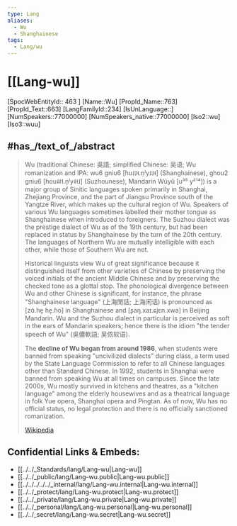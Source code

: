 ```yaml
---
type: Lang
aliases:
  - Wu
  - Shanghainese
tags:
  - Lang/wu
---
```

# [[Lang-wu]] 

[SpocWebEntityId:: 463 ]
[Name::Wu]
[PropId_Name::763]
[PropId_Text::663]
[LangFamilyId::234]
[IsUnLanguage::]
[NumSpeakers::77000000]
[NumSpeakers_native::77000000]
[Iso2::wu]
[Iso3::wuu]


## #has_/text_of_/abstract  


> Wu (traditional Chinese: 吳語; simplified Chinese: 吴语; Wu romanization and IPA: wu6 gniu6 [ɦu˩˩˧.n̠ʲy˩˩˧] (Shanghainese), ghou2 gniu6 [ɦou˨˨˦.n̠ʲy˨˧˩] (Suzhounese), Mandarin Wúyǔ [u³⁵ y²¹⁴]) is a major group of Sinitic languages spoken primarily in Shanghai, Zhejiang Province, and the part of Jiangsu Province south of the Yangtze River, which makes up the cultural region of Wu. Speakers of various Wu languages sometimes labelled their mother tongue as Shanghainese when introduced to foreigners. The Suzhou dialect was the prestige dialect of Wu as of the 19th century, but had been replaced in status by Shanghainese by the turn of the 20th century. The languages of Northern Wu are mutually intelligible with each other, while those of Southern Wu are not.
>
> Historical linguists view Wu of great significance because it distinguished  itself from other varieties of Chinese by preserving the voiced initials of the ancient Middle Chinese and by preserving the checked tone as a glottal stop. The phonological divergence between Wu and other Chinese is significant, for instance, the phrase "Shanghainese language" (上海閒話; 上海闲话) is pronounced as [zɑ̃.he̞ ɦe̞.ɦo] in Shanghainese and [ʂaŋ.xaɪ.ɕjɛn.xwa] in Beijing Mandarin. Wu and the Suzhou dialect in particular is perceived as soft in the ears of Mandarin speakers; hence there is the idiom "the tender speech of Wu" (吳儂軟語; 吴侬软语).
>
> The __decline of Wu began from around 1986__, when students were banned from speaking "uncivilized dialects" during class, a term used by the State Language Commission to refer to all Chinese languages other than Standard Chinese. In 1992, students in Shanghai were banned from speaking Wu at all times on campuses. Since the late 2000s, Wu mostly survived in kitchens and theatres, as a "kitchen language" among the elderly housewives and as a theatrical language in folk Yue opera, Shanghai opera and Pingtan. As of now, Wu has no official status, no legal protection and there is no officially sanctioned romanization.
>
> [Wikipedia](https://en.wikipedia.org/wiki/Wu%20Chinese)

## Confidential Links & Embeds: 
- [[../../_Standards/lang/Lang-wu|Lang-wu]] 
- [[../../_public/lang/Lang-wu.public|Lang-wu.public]] 
- [[../../../../../_internal/lang/Lang-wu.internal|Lang-wu.internal]] 
- [[../../_protect/lang/Lang-wu.protect|Lang-wu.protect]] 
- [[../../_private/lang/Lang-wu.private|Lang-wu.private]] 
- [[../../_personal/lang/Lang-wu.personal|Lang-wu.personal]] 
- [[../../_secret/lang/Lang-wu.secret|Lang-wu.secret]]

